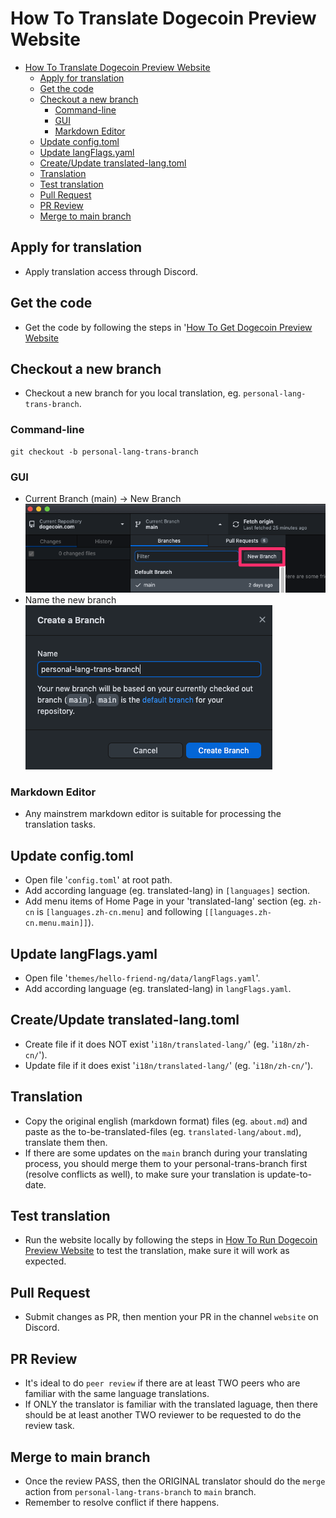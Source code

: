 # How To Translate Dogecoin Preview Website

- [How To Translate Dogecoin Preview Website](#how-to-translate-dogecoin-foundation-website)
  - [Apply for translation](#apply-for-translation)
  - [Get the code](#get-the-code)
  - [Checkout a new branch](#checkout-a-new-branch)
    - [Command-line](#command-line)
    - [GUI](#gui)
    - [Markdown Editor](#markdown-editor)
  - [Update config.toml](#update-configtoml)
  - [Update langFlags.yaml](#update-langflagsyaml)
  - [Create/Update translated-lang.toml](#createupdate-translated-langtoml)
  - [Translation](#translation)
  - [Test translation](#test-translation)
  - [Pull Request](#pull-request)
  - [PR Review](#pr-review)
  - [Merge to main branch](#merge-to-main-branch)

## Apply for translation

* Apply translation access through Discord.

## Get the code

* Get the code by following the steps in '[How To Get Dogecoin Preview Website](how-to-get-website.md)

## Checkout a new branch

* Checkout a new branch for you local translation, eg. ```personal-lang-trans-branch```.


### Command-line

```
git checkout -b personal-lang-trans-branch
```

### GUI

* Current Branch (main) -> New Branch
![](img/github-desktop-new-branch-1.png)
* Name the new branch
![](img/github-desktop-new-branch-2.png)

### Markdown Editor
* Any mainstrem markdown editor is suitable for processing the translation tasks.

## Update config.toml

* Open file '```config.toml```' at root path.
* Add according language (eg. translated-lang) in ```[languages]``` section.
* Add menu items of Home Page in your 'translated-lang' section (eg. ```zh-cn``` is ```[languages.zh-cn.menu]``` and following ```[[languages.zh-cn.menu.main]]```).

## Update langFlags.yaml

* Open file '```themes/hello-friend-ng/data/langFlags.yaml```'.
* Add according language (eg. translated-lang) in ```langFlags.yaml```.

## Create/Update translated-lang.toml

* Create file if it does NOT exist '```i18n/translated-lang/```' (eg. '```i18n/zh-cn/```').
* Update file if it does exist '```i18n/translated-lang/```' (eg. '```i18n/zh-cn/```').


## Translation

* Copy the original english (markdown format) files (eg. ```about.md```) and paste as the to-be-translated-files (eg. ```translated-lang/about.md```), translate them then.
* If there are some updates on the ```main``` branch during your translating process, you should merge them to your personal-trans-branch first (resolve conflicts as well), to make sure your translation is update-to-date.

## Test translation

* Run the website locally by following the steps in [How To Run Dogecoin Preview Website](how-to-run-website.md) to test the translation, make sure it will work as expected.

## Pull Request

* Submit changes as PR, then mention your PR in the channel ```website``` on Discord.


## PR Review

* It's ideal to do ```peer review``` if there are at least TWO peers who are familiar with the same language translations.
* If ONLY the translator is familiar with the translated laguage, then there should be at least another TWO reviewer to be requested to do the review task.

## Merge to main branch

* Once the review PASS, then the ORIGINAL translator should do the ```merge``` action from ```personal-lang-trans-branch``` to ```main``` branch.
* Remember to resolve conflict if there happens.